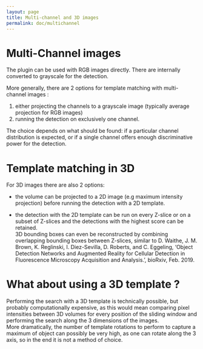 ```yaml
---
layout: page
title: Multi-channel and 3D images
permalink: doc/multichannel
---
```


# Multi-Channel images
The plugin can be used with RGB images directly.
There are internally converted to grayscale for the detection.  

More generally, there are 2 options for template matching with multi-channel images : 
1) either projecting the channels to a grayscale image (typically average projection for RGB images) 
2) running the detection on exclusively one channel. 

The choice depends on what should be found: if a particular channel distribution is expected, or if a single channel offers enough discriminative power for the detection. 

# Template matching in 3D
For 3D images there are also 2 options:
- the volume can be projected to a 2D image (e.g maximum intensity projection) before running the detection with a 2D template. 

- the detection with the 2D template can be run on every Z-slice or on a subset of Z-slices and the detections with the highest score can be retained.  
3D bounding boxes can even be reconstructed by combining overlapping bounding boxes between Z-slices, similar to 
D. Waithe, J. M. Brown, K. Reglinski, I. Diez-Sevilla, D. Roberts, and C. Eggeling, ‘Object Detection Networks and Augmented Reality for Cellular Detection in Fluorescence Microscopy Acquisition and Analysis.’, bioRxiv, Feb. 2019.

# What about using a 3D template ?
Performing the search with a 3D template is technically possible, but probably computationally expensive, as this would mean comparing pixel intensities between 3D volumes for every position of the sliding window and performing the search along the 3 dimensions of the images.  
More dramatically, the number of template rotations to perform to capture a maximum of object can possibly be very high, as one can rotate along the 3 axis, so in the end it is not a method of choice. 